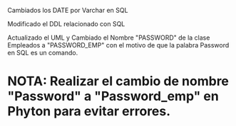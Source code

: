  Cambiados los DATE por Varchar en SQL
 
 Modificado el DDL relacionado con SQL
 
 Actualizado el UML y Cambiado el Nombre "PASSWORD" de la clase Empleados a "PASSWORD_EMP" con el motivo de que la palabra Password en SQL es un comando.

# NOTA: Realizar el cambio de nombre "Password" a "Password_emp" en Phyton para evitar errores.
